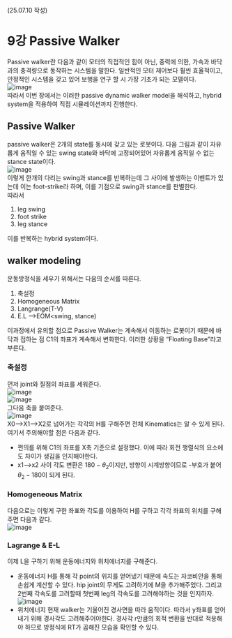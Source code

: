(25.07.10 작성)
# 9강 Passive Walker
Passive walker란 다음과 같이 모터의 직접적인 힘이 아닌, 중력에 의한, 가속과 바닥과의 충격량으로 동작하는 시스템을 말한다. 일반적인 모터 제어보다 훨씬 효율적이고, 안정적인 시스템을 갖고 있어 보행을 연구 할 시 가장 기초가 되는 모델이다.    
![image](https://github.com/user-attachments/assets/b041c406-ec33-4926-ae80-d94f131d5dd0)    
따라서 이번 장에서는 이러한 passive dynamic walker model을 해석하고, hybrid system을 적용하여 직접 시뮬레이션까지 진행한다.     
## Passive Walker
passive walker은 2개의 state를 동시에 갖고 있는 로봇이다. 다음 그림과 같이 자유롭게 움직일 수 있는 swing state와 바닥에 고정되어있어 자유롭게 움직일 수 없는 stance state이다.     
![image](https://github.com/user-attachments/assets/f6160d0e-8df9-417a-9476-0530236f8e3e)    
이렇게 한개의 다리는 swing과 stance를 반복하는데 그 사이에 발생하는 이벤트가 있는데 이는 foot-strike라 하며, 이를 기점으로 swing과 stance를 판별한다.   
따라서    
1. leg swing
2. foot strike
3. leg stance

이를 반복하는 hybrid system이다.    

## walker modeling
운동방정식을 세우기 위해서는 다음의 순서를 따른다.    
1. 축설정
2. Homogeneous Matrix
3. Langrange(T-V)
4. E.L -->EOM<swing, stance)

이과정에서 유의할 점으로 Passive Walker는 계속해서 이동하는 로봇이기 때문에 바닥과 접하는 점 C1의 좌표가 계속해서 변화한다. 이러한 상황을 “Floating Base”라고 부른다.
### 축설정
먼저 joint와 질점의 좌표를 세워준다.   
![image](https://github.com/user-attachments/assets/cb91ad8a-34b2-490f-bc77-72d12a724288)     
![image](https://github.com/user-attachments/assets/87b6e6c7-4309-4e8f-bc23-88cbbef11a92)    
그다음 축을 붙여준다.    
![image](https://github.com/user-attachments/assets/0601e8e5-9749-4c0d-9377-3ae1e5d59522)    
X0-->X1-->X2로 넘어가는 각각의 H를 구해주면 전체 Kinematics는 알 수 있게 된다. 
여기서 주의해야할 점은 다음과 같다.    
* 편의를 위해 C1의 좌표를 X축 기준으로 설정했다. 이에 따라 회전 행렬식의 요소에도 차이가 생김을 인지해야한다.    
* x1-->x2 사이 각도 변환은 $180-\theta_2$이지만, 방향이 시계방향이므로 -부호가 붙어 $\theta_2-180$이 되게 된다.
### Homogeneous Matrix
다음으로는 이렇게 구한 좌표와 각도를 이용하여 H를 구하고 각각 좌표의 위치를 구해주면 다음과 같다.    
![image](https://github.com/user-attachments/assets/0ecec073-bf7f-4ffc-9112-e8c7dae8db99)    
### Lagrange & E-L
이제 L을 구하기 위해 운동에너지와 위치에너지를 구해준다.   
* 운동에너지
H를 통해 각 point의 위치를 얻어냈기 때문에 속도는 자코비안을 통해 손쉽게 계산할 수 있다.
hip joint의 무게도 고려하기에 M을 추가해주었다. 그리고 2번째 각속도를 고려할때 첫번째 leg의 각속도를 고려해야하는 것을 인지하자.
![image](https://github.com/user-attachments/assets/a1066db7-efe3-43cc-826b-7194eebd69a9)     
* 위치에너지
  현재 walker는 기울어진 경사면을 따라 움직이다. 따라서 y좌표를 얻어내기 위해 경사각도 고려해주어야한다. 경사각 r만큼의 회적 변환을 반대로 적용해야 하므로 방정식에 RT가 곱해진 모습을 확인할 수 있다.  
